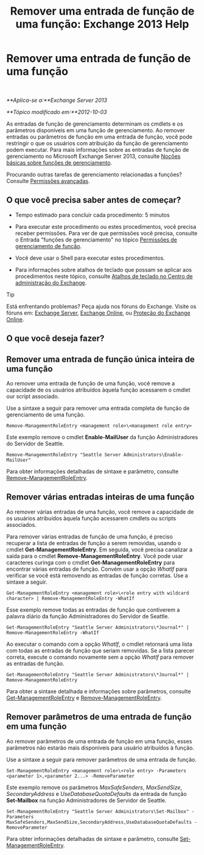﻿---
title: 'Remover uma entrada de função de uma função: Exchange 2013 Help'
TOCTitle: Remover uma entrada de função de uma função
ms:assetid: 4736367a-750f-44d3-8a20-5149bd35e9ff
ms:mtpsurl: https://technet.microsoft.com/pt-br/library/Dd297947(v=EXCHG.150)
ms:contentKeyID: 50485519
ms.date: 05/22/2018
mtps_version: v=EXCHG.150
ms.translationtype: MT
---

# Remover uma entrada de função de uma função

 

_**Aplica-se a:**Exchange Server 2013_

_**Tópico modificado em:**2012-10-03_

As entradas de função de gerenciamento determinam os cmdlets e os parâmetros disponíveis em uma função de gerenciamento. Ao remover entradas ou parâmetros de função em uma entrada de função, você pode restringir o que os usuários com atribuição da função de gerenciamento podem executar. Para mais informações sobre as entradas de função de gerenciamento no Microsoft Exchange Server 2013, consulte [Noções básicas sobre funções de gerenciamento](understanding-management-roles-exchange-2013-help.md).

Procurando outras tarefas de gerenciamento relacionadas a funções? Consulte [Permissões avançadas](advanced-permissions-exchange-2013-help.md).

## O que você precisa saber antes de começar?

  - Tempo estimado para concluir cada procedimento: 5 minutos

  - Para executar este procedimento ou estes procedimentos, você precisa receber permissões. Para ver de que permissões você precisa, consulte o Entrada "funções de gerenciamento" no tópico [Permissões de gerenciamento de função](role-management-permissions-exchange-2013-help.md).

  - Você deve usar o Shell para executar estes procedimentos.

  - Para informações sobre atalhos de teclado que possam se aplicar aos procedimentos neste tópico, consulte [Atalhos de teclado no Centro de administração do Exchange](keyboard-shortcuts-in-the-exchange-admin-center-exchange-online-protection-help.md).


> [!TIP]
> Está enfrentando problemas? Peça ajuda nos fóruns do Exchange. Visite os fóruns em: <A href="https://go.microsoft.com/fwlink/p/?linkid=60612">Exchange Server</A>, <A href="https://go.microsoft.com/fwlink/p/?linkid=267542">Exchange Online</A>, ou <A href="https://go.microsoft.com/fwlink/p/?linkid=285351">Proteção do Exchange Online</A>.



## O que você deseja fazer?

## Remover uma entrada de função única inteira de uma função

Ao remover uma entrada de função de uma função, você remove a capacidade de os usuários atribuídos àquela função acessarem o cmdlet our script associado.

Use a sintaxe a seguir para remover uma entrada completa de função de gerenciamento de uma função.

    Remove-ManagementRoleEntry <management role>\<management role entry>

Este exemplo remove o cmdlet **Enable-MailUser** da função Administradores do Servidor de Seattle.

    Remove-ManagementRoleEntry "Seattle Server Administrators\Enable-MailUser"

Para obter informações detalhadas de sintaxe e parâmetro, consulte [Remove-ManagementRoleEntry](https://technet.microsoft.com/pt-br/library/dd351187\(v=exchg.150\)).

## Remover várias entradas inteiras de uma função

Ao remover várias entradas de uma função, você remove a capacidade de os usuários atribuídos àquela função acessarem cmdlets ou scripts associados.

Para remover várias entradas de função de uma função, é preciso recuperar a lista de entradas de função a serem removidas, usando o cmdlet **Get-ManagementRoleEntry**. Em seguida, você precisa canalizar a saída para o cmdlet **Remove-ManagementRoleEntry**. Você pode usar caracteres curinga com o cmdlet **Get-ManagementRoleEntry** para encontrar várias entradas de função. Convém usar a opção *WhatIf* para verificar se você está removendo as entradas de função corretas. Use a sintaxe a seguir.

    Get-ManagementRoleEntry <management role>\<role entry with wildcard character> | Remove-ManagementRoleEntry -WhatIf

Esse exemplo remove todas as entradas de função que contiverem a palavra diário da função Administradores do Servidor de Seattle.

    Get-ManagementRoleEntry "Seattle Server Administrators\*Journal*" | Remove-ManagementRoleEntry -WhatIf

Ao executar o comando com a opção *WhatIf*, o cmdlet retornará uma lista com todas as entradas de função que seriam removidas. Se a lista parecer correta, execute o comando novamente sem a opção *WhatIf* para remover as entradas de função.

    Get-ManagementRoleEntry "Seattle Server Administrators\*Journal*" | Remove-ManagementRoleEntry

Para obter a sintaxe detalhada e informações sobre parâmetros, consulte [Get-ManagementRoleEntry](https://technet.microsoft.com/pt-br/library/dd335210\(v=exchg.150\)) e [Remove-ManagementRoleEntry](https://technet.microsoft.com/pt-br/library/dd351187\(v=exchg.150\)).

## Remover parâmetros de uma entrada de função em uma função

Ao remover parâmetros de uma entrada de função em uma função, esses parâmetros não estarão mais disponíveis para usuário atribuídos à função.

Use a sintaxe a seguir para remover parâmetros de uma entrada de função.

    Set-ManagementRoleEntry <management role>\<role entry> -Parameters <parameter 1>,<parameter 2...> -RemoveParameter

Este exemplo remove os parâmetros *MaxSafeSenders*, *MaxSendSize*, *SecondaryAddress* e *UseDatabaseQuotaDefaults* da entrada de função **Set-Mailbox** na função Administradores de Servidor de Seattle.

    Set-ManagementRoleEntry "Seattle Server Administrators\Set-Mailbox" -Parameters MaxSafeSenders,MaxSendSize,SecondaryAddress,UseDatabaseQuotaDefaults -RemoveParameter

Para obter informações detalhadas de sintaxe e parâmetro, consulte [Set-ManagementRoleEntry](https://technet.microsoft.com/pt-br/library/dd351162\(v=exchg.150\)).

